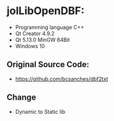 # jolLibOpenDBF:
* Programming language C++
* Qt Creator 4.9.2
* Qt 5.13.0 MinGW 64Bit
* Windows 10
## Original Source Code:
* https://github.com/bcsanches/dbf2txt
## Change
* Dynamic to Static lib
